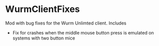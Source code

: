 # WurmClientFixes

Mod with bug fixes for the Wurm Unlimted client. Includes

* Fix for crashes when the middle mouse button press is emulated on systems with two button mice
